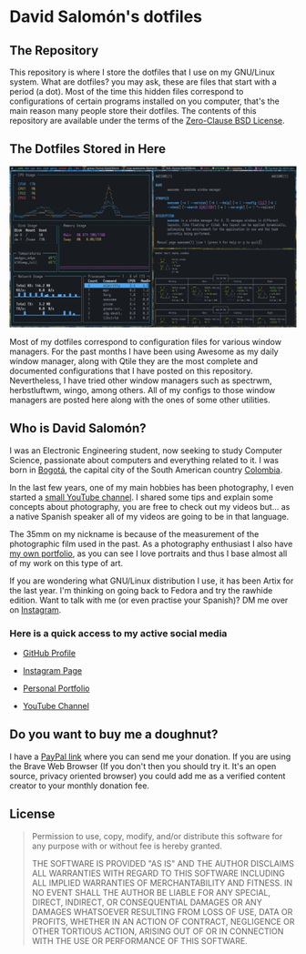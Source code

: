# David Salomón's dotfiles

## The Repository

This repository is where I store the dotfiles that I use on my GNU/Linux system. What are dotfiles? you may ask, these are files that start with a period (a dot). Most of the time this hidden files correspond to configurations of certain programs installed on you computer, that's the main reason many people store their dotfiles. The contents of this repository are available under the terms of the [Zero-Clause BSD License](https://opensource.org/licenses/0BSD).

## The Dotfiles Stored in Here

<img src="https://raw.githubusercontent.com/david35mm/.files/main/.config/awesome/awesome.png" title="" alt="" data-align="center">

Most of my dotfiles correspond to configuration files for various window managers. For the past months I have been using Awesome as my daily window manager, along with Qtile they are the most complete and documented configurations that I have posted on this repository. Nevertheless, I have tried other window managers such as spectrwm, herbstluftwm, wingo, among others. All of my configs to those window managers are posted here along with the ones of some other utilities.

## Who is David Salomón?

I was an Electronic Engineering student, now seeking to study Computer Science, passionate about computers and everything related to it. I was born in [Bogotá](https://en.wikipedia.org/wiki/Bogot%C3%A1), the capital city of the South American country [Colombia](https://en.wikipedia.org/wiki/Colombia).

In the last few years, one of my main hobbies has been photography, I even started a [small YouTube channel](https://www.youtube.com/channel/UC-8MDD0AHj0-ZUPolunq6MQ). I shared some tips and explain some concepts about photography, you are free to check out my videos but... as a native Spanish speaker all of my videos are going to be in that language.

The 35mm on my nickname is because of the measurement of the photographic film used in the past. As a photography enthusiast I also have [my own portfolio](https://spark.adobe.com/page/yADDtrHvBow4p/), as you can see I love portraits and thus I base almost all of my work on this type of art.

If you are wondering what GNU/Linux distribution I use, it has been Artix for the last year. I'm thinking on going back to Fedora and try the rawhide edition. Want to talk with me (or even practise your Spanish)? DM me over on [Instagram](https://www.instagram.com/david35mm.co).

### Here is a quick access to my active social media

- [GitHub Profile](https://github.com/david35mm)

- [Instagram Page](https://www.instagram.com/david35mm.co)

- [Personal Portfolio](https://spark.adobe.com/page/yADDtrHvBow4p/)

- [YouTube Channel](https://www.youtube.com/channel/UC-8MDD0AHj0-ZUPolunq6MQ)

## Do you want to buy me a doughnut?

I have a [PayPal link](https://paypal.me/david35mm) where you can send me your donation. If you are using the Brave Web Browser (If you don't then you should try it. It's an open source, privacy oriented browser) you could add me as a verified content creator to your monthly donation fee.

## License

> Permission to use, copy, modify, and/or distribute this software for any purpose with or without fee is hereby granted.
>
> THE SOFTWARE IS PROVIDED "AS IS" AND THE AUTHOR DISCLAIMS ALL WARRANTIES WITH REGARD TO THIS SOFTWARE INCLUDING ALL IMPLIED WARRANTIES OF MERCHANTABILITY AND FITNESS. IN NO EVENT SHALL THE AUTHOR BE LIABLE FOR ANY SPECIAL, DIRECT, INDIRECT, OR CONSEQUENTIAL DAMAGES OR ANY DAMAGES WHATSOEVER RESULTING FROM LOSS OF USE, DATA OR PROFITS, WHETHER IN AN ACTION OF CONTRACT, NEGLIGENCE OR OTHER TORTIOUS ACTION, ARISING OUT OF OR IN CONNECTION WITH THE USE OR PERFORMANCE OF THIS SOFTWARE.
